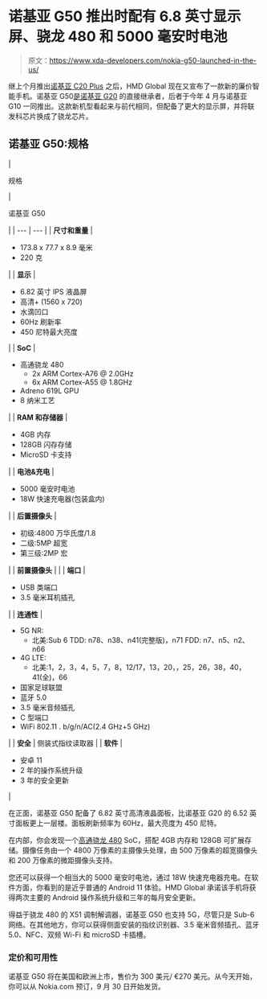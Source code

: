 # 诺基亚 G50 推出时配有 6.8 英寸显示屏、骁龙 480 和 5000 毫安时电池

> 原文：<https://www.xda-developers.com/nokia-g50-launched-in-the-us/>

继上个月推出[诺基亚 C20 Plus](https://www.xda-developers.com/nokia-c20-plus-android-11-go-edition-launched/) 之后，HMD Global 现在又宣布了一款新的廉价智能手机。诺基亚 G50[是诺基亚 G20](https://www.xda-developers.com/nokia-g20-launch-us/) 的直接继承者，后者于今年 4 月与诺基亚 G10 一同推出。这款新机型看起来与前代相同，但配备了更大的显示屏，并将联发科芯片换成了骁龙芯片。

## 诺基亚 G50:规格

| 

规格

 | 

诺基亚 G50

 |
| --- | --- |
| **尺寸和重量** | 

*   173.8 x 77.7 x 8.9 毫米
*   220 克

 |
| **显示** | 

*   6.82 英寸 IPS 液晶屏
*   高清+ (1560 x 720)
*   水滴凹口
*   60Hz 刷新率
*   450 尼特最大亮度

 |
| **SoC** | 

*   高通骁龙 480
    *   2x ARM Cortex-A76 @ 2.0GHz
    *   6x ARM Cortex-A55 @ 1.8GHz
*   Adreno 619L GPU
*   8 纳米工艺

 |
| **RAM 和存储器** | 

*   4GB 内存
*   128GB 闪存存储
*   MicroSD 卡支持

 |
| **电池&充电** | 

*   5000 毫安时电池
*   18W 快速充电器(包装盒内)

 |
| **后置摄像头** | 

*   初级:4800 万华氏度/1.8
*   二级:5MP 超宽
*   第三级:2MP 宏

 |
| **前置摄像头** |  |
| **端口** | 

*   USB 类端口
*   3.5 毫米耳机插孔

 |
| **连通性** | 

*   5G NR:
    *   北美:Sub 6 TDD: n78、n38、n41(完整版)，n71 FDD: n7、n5、n2、n66
*   4G LTE:
    *   北美:1，2，3，4，5，7，8，12/17，13，20，，25，26，38，40，41(全)，66
*   国家足球联盟
*   蓝牙 5.0
*   3.5 毫米音频插孔
*   C 型端口
*   WiFi 802.11 . b/g/n/AC(2.4 GHz+5 GHz)

 |
| **安全** | 侧装式指纹读取器 |
| **软件** | 

*   安卓 11
*   2 年的操作系统升级
*   3 年的安全更新

 |

在正面，诺基亚 G50 配备了 6.82 英寸高清液晶面板，比诺基亚 G20 的 6.52 英寸面板更上一层楼。面板刷新频率为 60Hz，最大亮度为 450 尼特。

在内部，你会发现一个[高通骁龙 480](https://www.xda-developers.com/qualcomm-snapdragon-480-cheap-5g-phones-2021/) SoC，搭配 4GB 内存和 128GB 可扩展存储。摄像任务由一个 4800 万像素的主摄像头处理，由 500 万像素的超宽摄像头和 200 万像素的微距摄像头支持。

您还可以获得一个相当大的 5000 毫安时电池，通过 18W 快速充电器充电。在软件方面，你看到的是近乎普通的 Android 11 体验。HMD Global 承诺该手机将获得两次主要的 Android 操作系统升级和三年的每月安全更新。

得益于骁龙 480 的 X51 调制解调器，诺基亚 G50 也支持 5G，尽管只是 Sub-6 网络。在其他地方，你可以获得侧面安装的指纹识别器、3.5 毫米音频插孔、蓝牙 5.0、NFC、双频 Wi-Fi 和 microSD 卡插槽。

### 定价和可用性

诺基亚 G50 将在美国和欧洲上市，售价为 300 美元/ €270 美元。从今天开始，你可以从 Nokia.com 预订，9 月 30 日开始发货。